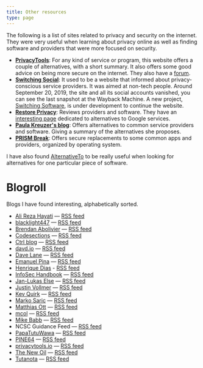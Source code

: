 ```yaml
---
title: Other resources
type: page
---
```

The following is a list of sites related to privacy and security on the internet. They were very useful when learning about privacy online as well as finding software and providers that were more focused on security.

 - **[PrivacyTools](https://www.privacytools.io/)**: For any kind of service or program, this website offers a couple of alternatives, with a short summary. It also offers some good advice on being more secure on the internet. They also have a [forum](https://forum.privacytools.io).
 - **[Switching Social](https://web.archive.org/web/20190915101437/https://switching.social/)**: It used to be a website that informed about privacy-conscious service providers. It was aimed at non-tech people. Around September 20, 2019, the site and all its social accounts vanished, you can see the last snapshot at the Wayback Machine. A new project, [Switching Software](https://codeberg.org/swiso-en/), is under development to continue the website.
 - **[Restore Privacy](https://restoreprivacy.com/)**: Reviews providers and software. They have an [interesting page](https://restoreprivacy.com/google-alternatives/) dedicated to alternatives to Google services.
 - **[Paula Kreuzer's blog](https://write.privacytools.io/paulakreuzer/)**: Offers alternatives to common service providers and software. Giving a summary of the alternatives she proposes.
 - **[PRISM Break](https://prism-break.org/)**: Offers secure replacements to some common apps and providers, organized by operating system.

I have also found [AlternativeTo](https://alternativeto.net/) to be really useful when looking for alternatives for one particular piece of software.


# Blogroll

Blogs I have found interesting, alphabetically sorted.

 - [Ali Reza Hayati](https://hayati.noblogs.org) — [RSS feed](https://hayati.noblogs.org/feed)
 - [blacklight447](https://write.privacytools.io/my-thoughts-on-security/) — [RSS feed](https://write.privacytools.io/my-thoughts-on-security/feed/)
 - [Brendan Abolivier](https://brendan.abolivier.bzh/) — [RSS feed](https://brendan.abolivier.bzh/index.xml)
 - [Codesections](https://www.codesections.com/blog/) — [RSS feed](https://www.codesections.com/rss.xml)
 - [Ctrl blog](https://www.ctrl.blog/) — [RSS feed](https://feed.ctrl.blog/latest.atom)
 - [davd.io](https://www.davd.io/) — [RSS feed](https://www.davd.io/index.xml)
 - [Dave Lane](https://davelane.nz/blog) — [RSS feed](https://davelane.nz/rss.xml)
 - [Emanuel Pina](https://emanuelpina.pt/) — [RSS feed](https://emanuelpina.pt/index.xml)
 - [Henrique Dias](https://hacdias.com/blog/) - [RSS feed](https://hacdias.com/blog/feed.xml)
 - [InfoSec Handbook](https://infosec-handbook.eu/blog/) — [RSS feed](https://infosec-handbook.eu/blog/index.xml)
 - [Jan-Lukas Else](https://jlelse.blog/) — [RSS feed](https://jlelse.blog/index.xml)
 - [Justin Vollmer](https://www.justinvollmer.com/) — [RSS feed](https://www.justinvollmer.com/feed/)
 - [Kev Quirk](https://kevq.uk/) — [RSS feed](https://kevq.uk/feed)
 - [Marko Saric](https://markosaric.com/blog/) — [RSS feed](https://markosaric.com/blog/feed/)
 - [Matthias Ott](https://matthiasott.com/) — [RSS feed](https://matthiasott.com/rss)
 - [mcol](https://mcol.xyz/) — [RSS feed](https://mcol.xyz/rss.xml)
 - [Mike Babb](https://mikebabb.com/blog/) — [RSS feed](https://mikebabb.com/feed.xml)
 - NCSC Guidance Feed — [RSS feed](https://www.ncsc.gov.uk/feeds/guidance.xml)
 - [PapaTutuWawa](https://blog.polynom.me/) — [RSS feed](https://blog.polynom.me/atom.xml)
 - [PINE64](https://www.pine64.org/blog/) — [RSS feed](https://www.pine64.org/feed/)
 - [privacytools.io](https://blog.privacytools.io/) — [RSS feed](https://blog.privacytools.io/feed.xml)
 - [The New Oil](https://write.as/thenewoil/) — [RSS feed](https://write.as/thenewoil/feed/)
 - [Tutanota](https://tutanota.com/blog/) — [RSS feed](https://tutanota.com/blog/feed.xml)
